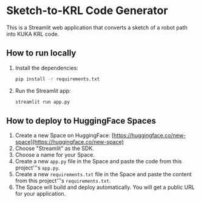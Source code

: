 # Sketch-to-KRL Code Generator

This is a Streamlit web application that converts a sketch of a robot path into KUKA KRL code.

## How to run locally

1.  Install the dependencies:
    ```bash
    pip install -r requirements.txt
    ```
2.  Run the Streamlit app:
    ```bash
    streamlit run app.py
    ```

## How to deploy to HuggingFace Spaces

1.  Create a new Space on HuggingFace: [https://huggingface.co/new-space](https://huggingface.co/new-space)
2.  Choose "Streamlit" as the SDK.
3.  Choose a name for your Space.
4.  Create a new `app.py` file in the Space and paste the code from this project'''s `app.py`.
5.  Create a new `requirements.txt` file in the Space and paste the content from this project'''s `requirements.txt`.
6.  The Space will build and deploy automatically. You will get a public URL for your application.
